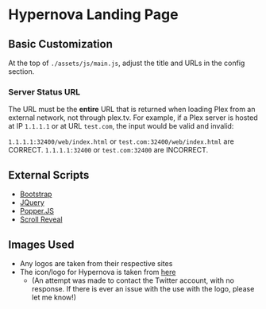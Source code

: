 # Hypernova Landing Page

## Basic Customization

At the top of `./assets/js/main.js`, adjust the title and URLs in the config section.

### Server Status URL

The URL must be the **entire** URL that is returned when loading Plex from an external network, not through plex.tv. For example, if a Plex server is hosted at IP `1.1.1.1` or at URL `test.com`, the input would be valid and invalid:

`1.1.1.1:32400/web/index.html` or `test.com:32400/web/index.html` are CORRECT.
`1.1.1.1:32400` or `test.com:32400` are INCORRECT.

## External Scripts
- [Bootstrap](https://getbootstrap.com/)
- [JQuery](https://jquery.com/)
- [Popper.JS](https://popper.js.org/)
- [Scroll Reveal](https://github.com/jlmakes/scrollreveal)

## Images Used
- Any logos are taken from their respective sites
- The icon/logo for Hypernova is taken from [here](https://twitter.com/hypernovaserver)
  - (An attempt was made to contact the Twitter account, with no response. If there is ever an issue with the use with the logo, please let me know!)